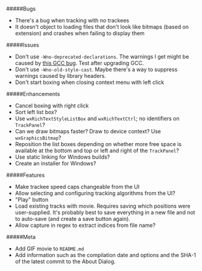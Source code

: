#####Bugs
*   There's a bug when tracking with no trackees
*   It doesn't object to loading files that don't look like bitmaps (based on extension)
    and crashes when failing to display them

#####Issues
*   Don't use `-Wno-deprecated-declarations`.  The warnings I get might be caused by [this
    GCC bug][1].  Test after upgrading GCC.
*   Don't use `-Wno-old-style-cast`.  Maybe there's a way to suppress warnings caused by
    library headers.
*   Don't start boxing when closing context menu with left click

#####Enhancements
*   Cancel boxing with right click
*   Sort left list box?
*   Use `wxRichTextStyleListBox` and `wxRichTextCtrl`; no identifiers on `TrackPanel`?
*   Can we draw bitmaps faster?  Draw to device context?  Use `wxGraphicsBitmap`?
*   Reposition the list boxes depending on whether more free space is available at the
    bottom and top or left and right of the `TrackPanel`?
*   Use static linking for Windows builds?
*   Create an installer for Windows?

#####Features
*   Make trackee speed caps changeable from the UI
*   Allow selecting and configuring tracking algorithms from the UI?
*   "Play" button
*   Load existing tracks with movie.  Requires saving which positions were user-supplied.
    It's probably best to save everything in a new file and not to auto-save (and create a
    save button again).
*   Allow capture in regex to extract indices from file name?

#####Meta
*   Add GIF movie to `README.md`
*   Add information such as the compilation date and options and the SHA-1 of the latest
    commit to the About Dialog.

[1]: https://gcc.gnu.org/bugzilla/show_bug.cgi?id=65974

<!--- vim: set tw=90 sts=4 sw=4 et spell: -->
